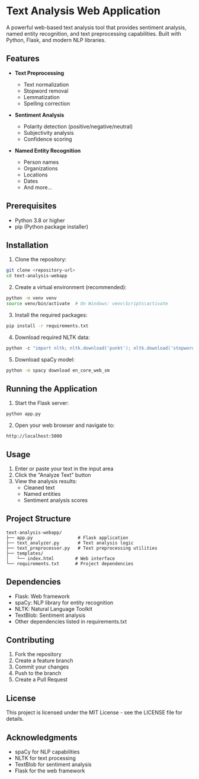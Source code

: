 # Text Analysis Web Application

A powerful web-based text analysis tool that provides sentiment analysis, named entity recognition, and text preprocessing capabilities. Built with Python, Flask, and modern NLP libraries.

## Features

- **Text Preprocessing**
  - Text normalization
  - Stopword removal
  - Lemmatization
  - Spelling correction

- **Sentiment Analysis**
  - Polarity detection (positive/negative/neutral)
  - Subjectivity analysis
  - Confidence scoring

- **Named Entity Recognition**
  - Person names
  - Organizations
  - Locations
  - Dates
  - And more...

## Prerequisites

- Python 3.8 or higher
- pip (Python package installer)

## Installation

1. Clone the repository:
```bash
git clone <repository-url>
cd text-analysis-webapp
```

2. Create a virtual environment (recommended):
```bash
python -m venv venv
source venv/bin/activate  # On Windows: venv\Scripts\activate
```

3. Install the required packages:
```bash
pip install -r requirements.txt
```

4. Download required NLTK data:
```python
python -c "import nltk; nltk.download('punkt'); nltk.download('stopwords'); nltk.download('wordnet'); nltk.download('averaged_perceptron_tagger')"
```

5. Download spaCy model:
```bash
python -m spacy download en_core_web_sm
```

## Running the Application

1. Start the Flask server:
```bash
python app.py
```

2. Open your web browser and navigate to:
```
http://localhost:5000
```

## Usage

1. Enter or paste your text in the input area
2. Click the "Analyze Text" button
3. View the analysis results:
   - Cleaned text
   - Named entities
   - Sentiment analysis scores

## Project Structure

```
text-analysis-webapp/
├── app.py                 # Flask application
├── text_analyzer.py       # Text analysis logic
├── text_preprocessor.py   # Text preprocessing utilities
├── templates/
│   └── index.html        # Web interface
└── requirements.txt      # Project dependencies
```

## Dependencies

- Flask: Web framework
- spaCy: NLP library for entity recognition
- NLTK: Natural Language Toolkit
- TextBlob: Sentiment analysis
- Other dependencies listed in requirements.txt

## Contributing

1. Fork the repository
2. Create a feature branch
3. Commit your changes
4. Push to the branch
5. Create a Pull Request

## License

This project is licensed under the MIT License - see the LICENSE file for details.

## Acknowledgments

- spaCy for NLP capabilities
- NLTK for text processing
- TextBlob for sentiment analysis
- Flask for the web framework 
